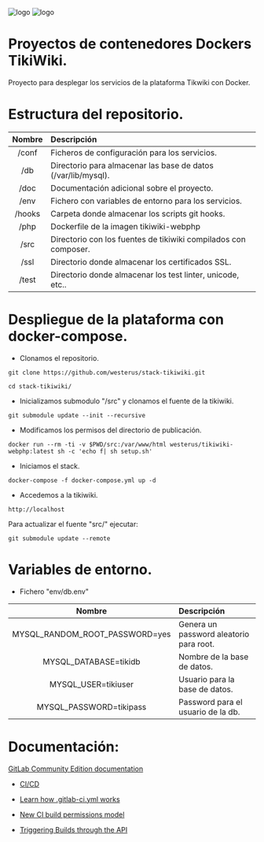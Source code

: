 ![logo](https://global.download.synology.com/download/Package/img/Docker/1.11.2-0270/thumb_256.png?style=centerme)
![logo](https://manishnamdeo.files.wordpress.com/2014/04/tikiwiki.gif)

# Proyectos de contenedores Dockers TikiWiki.
Proyecto para desplegar los servicios de la plataforma Tikwiki con Docker.

# Estructura del repositorio.

| Nombre   | Descripción                                                     |
|:--------:|:----------------------------------------------------------------|
| /conf    | Ficheros de configuración para los servicios.                   |
| /db      | Directorio para almacenar las base de datos (/var/lib/mysql).   |
| /doc     | Documentación adicional sobre el proyecto.                      |
| /env     | Fichero con variables de entorno para los servicios.            |
| /hooks   | Carpeta donde almacenar los scripts git hooks.                  |
| /php     | Dockerfile de la imagen tikiwiki-webphp                         |
| /src     | Directorio con los fuentes de tikiwiki compilados con composer. |
| /ssl     | Directorio donde almacenar los certificados SSL.                |
| /test    | Directorio donde almacenar los test linter, unicode, etc..      |

# Despliegue de la plataforma con docker-compose.
-   Clonamos el repositorio.
```
git clone https://github.com/westerus/stack-tikiwiki.git
```
```
cd stack-tikiwiki/
```
-   Inicializamos submodulo "/src" y clonamos el fuente de la tikiwiki.
```
git submodule update --init --recursive
```
-   Modificamos los permisos del directorio de publicación.
```
docker run --rm -ti -v $PWD/src:/var/www/html westerus/tikiwiki-webphp:latest sh -c 'echo f| sh setup.sh'
```
-   Iniciamos el stack.
```
docker-compose -f docker-compose.yml up -d
```
-   Accedemos a la tikiwiki.
```
http://localhost
```

Para actualizar el fuente "src/" ejecutar:
```
git submodule update --remote
```
# Variables de entorno.
-   Fichero "env/db.env"

| Nombre                          | Descripción                              |
|:-------------------------------:|:-----------------------------------------|
| MYSQL_RANDOM_ROOT_PASSWORD=yes  | Genera un password aleatorio para root.  |
| MYSQL_DATABASE=tikidb           | Nombre de la base de datos.              |
| MYSQL_USER=tikiuser             | Usuario para la base de datos.           |
| MYSQL_PASSWORD=tikipass         | Password para el usuario de la db.       |

# Documentación:
[GitLab Community Edition documentation](https://gitlab.com/gitlab-org/gitlab-ce/blob/master/doc/README.md)

-   [CI/CD](https://gitlab.com/gitlab-org/gitlab-ce/blob/master/doc/ci/README.md)
-   [Learn how .gitlab-ci.yml works](https://gitlab.com/gitlab-org/gitlab-ce/blob/master/doc/ci/yaml/README.md)

-   [New CI build permissions model](https://git.virt.cga/help/user/project/new_ci_build_permissions_model.md)

-   [Triggering Builds through the API](https://git.virt.cga/help/ci/triggers/README)
